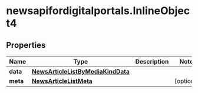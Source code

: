 # newsapifordigitalportals.InlineObject4

## Properties

Name | Type | Description | Notes
------------ | ------------- | ------------- | -------------
**data** | [**NewsArticleListByMediaKindData**](NewsArticleListByMediaKindData.md) |  | 
**meta** | [**NewsArticleListMeta**](NewsArticleListMeta.md) |  | [optional] 


